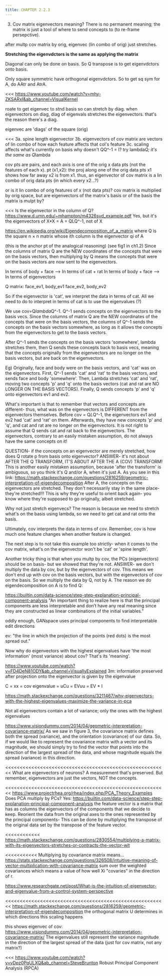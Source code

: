 ```yaml
---
title: CHAPTER 2.2.3
---
```

<script src="https://cdn.mathjax.org/mathjax/latest/MathJax.js?config=TeX-AMS-MML_HTMLorMML" type="text/javascript"></script>


3. Cov matrix eigenvectors meaning? There is no permanent meaning; the matrix is just a tool of where to send concepts to (to re-frame persepctive).

after multp cov matrix by orig, eigenvec (lin combo of orig) just stretches.

**Stretching the eigenvdctors is the same as applying the matrix**

Diagonal can only be done on basis. So Q transpose is to get eigenvdctors onto basis.

Only square symmetric have orthogonal eigenvdctors. So to get sq sym for A, do AAtr and AtrA.

<<<
https://www.youtube.com/watch?v=mhy-ZKSARxI&ab_channel=VisualKernel

roate to get eigenvec to stnd basis so can stretch by diag. when eigenvectors on diag, diag of eigenvals stretches the eigenvectors. that's the reason there's a diag.

eigenvec are 'diags' of the square (orig)

<<<
3a. spine length eigenvector
3b. eigenvectors of cov matrix are vectors of lin combo of how each feature affects that col's feature
3c. scaling affects what's currently on basis
    why doesn't QQ^-1 = I? try lambda*Q; it's the same as Q*lambda

cov pts are pairs, and each axis is one of the orig x data pts (not the features of each x). pt (x1,x2): the proj along one of the orig data pts x1 shows how far away x2 is from x1. thus, an eigenvector of cov matrix is a lin combo of orig data pts (in which every x2...?)

or is it lin combo of orig features of x (not data pts)? cov matrix is multiplied by orig space, but are eigenvectors of the matrix's basis or of the basis the matrix is mulpt by? 

<<<
Is the eigenvector in the column of Q?
https://www.d.umn.edu/~mhampton/m4326svd_example.pdf
Yes, but it's the eigenvectors of X*X = A = QLQ^-1, not of X

https://en.wikipedia.org/wiki/Eigendecomposition_of_a_matrix
where Q is the square n × n matrix whose ith column is the eigenvector qi of A

(this is the anchor pt of the analogical reasoning)
(see fig1 in ch1.2)
Since the columns of matrix Q are the NEW coordinates of the concepts that were on the basis vectors, then multiplying by Q means the concepts that were on the basis vectors are now sent to the eigenvectors. 

In terms of body + face --> In terms of cat + rat
In terms of body + face --> In terms of eigenvectors

Q matrix:
face_ev1, body_ev1
face_ev2, body_ev2

So if the eigenvector is 'cat', we interpret the data in terms of cat. All we need to do to interpret in terms of cat is to use the eigenvalues (?)

We use cov=Q*lambda*Q^-1. Q^-1 sends concepts on the eigenvectors to the basis vecs. 
Since the columns of matrix Q are the NEW coordinates of the concepts that were on the basis vectors, the columns of Q^-1 sends the concepts on the basis vectors somewhere, as long as it allows the concepts from the eigenvectors to get to the basis vectors.

After Q^-1 sends the concepts on the basis vectors 'somewhere', lambda stretches them, then Q sends these concepts back to basis vecs, meaning that the concepts originally from the eigenvectors are no longer on the basis vectors, but are back on the eigenvectors.

Eg) Originally, face and body were on the basis vectors, and 'cat' was on the eigenvectors. First, Q^-1 sends 'cat' and 'rat' to the basis vectors, and sends face and body 'somewhere'. Then, Lambda stretches 'cat' and 'rat', moving two concepts 'p' and 'q' onto the basis vectors (cat and rat are NO LONGER ON THE BASIS VECTORS). Finally, Q sends concepts 'p' and 'q' onto eigenvectors ev1 and ev2.

What's important is that to remember that vectors and concepts are different- thus, what was on the eigenvectors is DIFFERENT from the eigenvectors themselves. Before cov = Q*L*Q^-1, the eigenvectors ev1 and ev2 had 'cat' and 'rat' on them. Afterwards, they have new concepts 'p' and 'q', and cat and rat are no longer on the eigenvectors. It is not right to assume that Q sends cat and rat back to the eigenvectors. The eigenvectors, contrary to an easily mistaken assumption, do not always have the same concepts on it!

QUESTION- if the concepts on an eigenvector are merely stretched, how does Q rotate p from basis onto eigenvector?
ANSWER- it's not about AFTER THE Q TRANSFORM, IT'S ABOUT AFTER THE A (COV) TRANSFORM! This is another easily mistaken assumption, because 'after the transform' is ambiguous, so you think it's Q and/or A, when it's just A. As you see in this link:
https://math.stackexchange.com/questions/2816259/geometric-interpretation-of-eigendecomposition
After A, the concepts on the eigenvectors are stretched. They don't necessarily stay in the same place- they're stretched!!! This is why they're useful to orient back again- you know where they're supposed to go originally, albeit stretched.

Why not just stretch eigenvecs? The reason is because we need to stretch what's on the basis using lambda, so we need to get cat and rat onto the basis. 

Ultimately, cov interprets the data in terms of cov. Remember, cov is how much one feature changes when another feature is changed.

The next step is to not take this example too strictly- when it comes to the cov matrix, what's on the eigenvector won't be 'cat' or 'spine length'. 

Another tricky thing is that when you multp by cov, the PCs (eigenvectors) should be on basis- but we showed that they're not. 
ANSWER- we don't multiply the data by cov, but by the eigenvectors of cov. This means we don't end up with cov on the basis vectors, but with the eigenvectors of cov on the basis. So we multiply the data by Q, not by A. The reason we do eigendecomposition on A is to find Q:

https://builtin.com/data-science/step-step-explanation-principal-component-analysis
"An important thing to realize here is that the principal components are less interpretable and don’t have any real meaning since they are constructed as linear combinations of the initial variables."

oddly enough, GANspace uses principal components to find interpretable edit directions

ev: "the line in which the projection of the points (red dots) is the most spread out."

Now why do eigenvectors with the highest eigenvalues have 'the most information' (most variance) about cov? That's its 'meaning'. 

https://www.youtube.com/watch?v=FD4DeN81ODY&ab_channel=VisuallyExplained
3m: information preserved after projection onto the eigenvector is given by the eigenvalue

C = xx = cov
eigenvalue = uCu = EV*u*u = EV * I

https://math.stackexchange.com/questions/3211467/why-eigenvectors-with-the-highest-eigenvalues-maximize-the-variance-in-pca

Not all eigenvectors contain a lot of variance; only the ones with the highest eigenvalues

https://www.visiondummy.com/2014/04/geometric-interpretation-covariance-matrix/
As we saw in figure 3, the covariance matrix defines both the spread (variance), and the orientation (covariance) of our data. So, if we would like to represent the covariance matrix with a vector and its magnitude, we should simply try to find the vector that points into the direction of the largest spread of the data, and whose magnitude equals the spread (variance) in this direction.

<<<<<<<<<<<<<<<<<<<<<<<<<<<<<<<<<<<<<<<<<<<<<<<<<<<<<<<<
What are eigenvectors of neurons? A measurement that's preserved. But remember, eigenvectors are just the vectors, NOT the concepts.

<<<<<<<<<<<<<<<<<<<<<<<<<<<<<<<<<<<<<<<<<<<<<<<<<<<<<<<<
https://www.projectrhea.org/rhea/index.php/PCA_Theory_Examples
Does PCA multiply by PCs? Yes:
https://builtin.com/data-science/step-step-explanation-principal-component-analysis
the feature vector is a matrix that has as columns the eigenvectors of the components that we decide to keep. Reorient the data from the original axes to the ones represented by the principal components- This can be done by multiplying the transpose of the original data set by the transpose of the feature vector.

<<<<<<<<<<<<
https://math.stackexchange.com/questions/2830554/multiplying-a-matrix-with-its-eigenvectors-stretches-or-contracts-the-vector-wit

<<<<<<<<<<<
Multiplying by covariance matrix means...
https://stats.stackexchange.com/questions/326508/intuitive-meaning-of-vector-multiplication-with-covariance-matrix
sum over the weighted covariances
 which means a value of how well Xi "covaries" in the direction of r.

https://www.researchgate.net/post/What-is-the-intuition-of-eigenvector-and-eigenvalue-from-a-control-system-perspective

<<<<<<<<<<<<<<<<<<<<<<<<<<<<<<<<<<<<<<<<<<<<<<<<<<<<<<<<
https://math.stackexchange.com/questions/2816259/geometric-interpretation-of-eigendecomposition
the orthogonal matrix U determines in which directions this scaling happens

this shows eigenvec of cov:
https://www.visiondummy.com/2014/04/geometric-interpretation-covariance-matrix/
The eigenvalues still represent the variance magnitude in the direction of the largest spread of the data (just for cov matrix, not any matrix?)

<<<
https://www.youtube.com/watch?v=yDpz0PqULXQ&ab_channel=SteveBrunton
Robust Principal Component Analysis (RPCA)